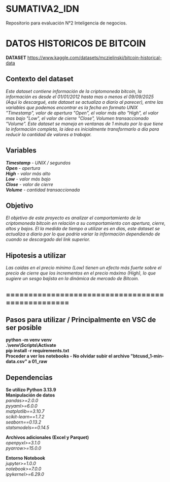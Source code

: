 # SUMATIVA2_IDN
Repositorio para evaluación N°2 Inteligencia de negocios.


# DATOS HISTORICOS DE BITCOIN
**DATASET**  https://www.kaggle.com/datasets/mczielinski/bitcoin-historical-data  

## **Contexto del dataset** 
*Este dataset contiene información de la criptomoneda bitcoin, la información es desde el 01/01/2012 hasta mas o menos el 09/09/2025 (Aqui lo descargué, este dataset se actualiza a diario al parecer), entre las variables que podemos encontrar es la fecha en formato UNIX "Timestamp", valor de apertura "Open", el valor más alto "High", el valor mas bajo "Low", el valor de cierre "Close", Volumen transaccionado "Volume". Este dataset se maneja en ventanas de 1 minuto por lo que tiene la información completa, la idea es inicialmente transformarlo a dia para reducir la cantidad de valores a trabajar.*
## **Variables**
***Timestamp** - UNIX / segundos*  
***Open** - apertura*  
***High** - valor más alto*  
***Low** - valor más bajo*  
***Close** - valor de cierre*  
***Volume** - cantidad transaccionada*  

## **Objetivo** 
*El objetivo de este proyecto es analizar el comportamiento de la criptomoneda bitcoin en relación a su comportamiento con apertura, cierre, altos y bajos. El la medida de tiempo a utilizar es en dias, este dataset se actualiza a diario por lo que podría variar la información dependiendo de cuando se descargado del link superior.*  

## **Hipotesis a utilizar** 
*Las caídas en el precio mínimo (Low) tienen un efecto más fuerte sobre el precio de cierre que los incrementos en el precio máximo (High), lo que sugiere un sesgo bajista en la dinámica de mercado de Bitcoin.*

## **=================================================**  
## **Pasos para utilizar / Principalmente en VSC de ser posible**
**python -m venv venv**  
**.\venv\Scripts\Activate**  
**pip install -r requirements.txt**  
**Proceder a ver los notebooks - No olvidar subir el archivo "btcusd_1-min-data.csv" a 01_raw**


## **Dependencias**
**Se utilizo Python 3.13.9**  
**Manipulación de datos**  
*pandas>=2.0.0*  
*pyyaml>=6.0.0*  
*matplotlib==3.10.7*  
*scikit-learn==1.7.2*  
*seaborn==0.13.2*  
*statsmodels==0.14.5*  

  
**Archivos adicionales (Excel y Parquet)**  
*openpyxl>=3.1.0*  
*pyarrow>=15.0.0*  

**Entorno Notebook**  
*jupyter>=1.0.0*  
*notebook>=7.0.0*  
*ipykernel>=6.29.0*  

